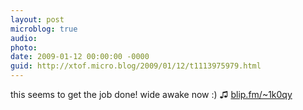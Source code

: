 ```yaml
---
layout: post
microblog: true
audio: 
photo: 
date: 2009-01-12 00:00:00 -0000
guid: http://xtof.micro.blog/2009/01/12/t1113975979.html
---
```

this seems to get the job done! wide awake now :) ♫ [blip.fm/~1k0qy](http://blip.fm/~1k0qy)
